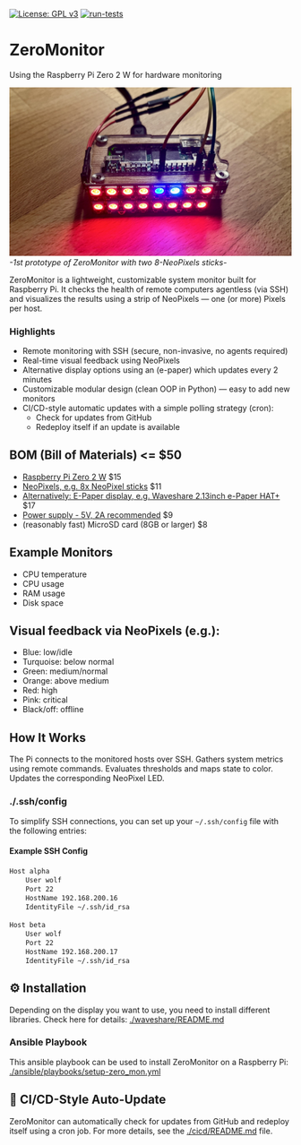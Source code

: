 [![License: GPL v3](https://img.shields.io/badge/License-GPLv3-blue.svg)](https://www.gnu.org/licenses/gpl-3.0)
[![run-tests](https://github.com/wolfpaulus/ZeroMonitor/actions/workflows/python-test.yml/badge.svg)](https://github.com/wolfpaulus/ZeroMonitor/actions/workflows/python-test.yml)

# ZeroMonitor

Using the Raspberry Pi Zero 2 W for hardware monitoring

![zeromon1.jpeg](images/zeromon1.jpeg)
_-1st prototype of ZeroMonitor with two 8-NeoPixels sticks-_

ZeroMonitor is a lightweight, customizable system monitor built for Raspberry Pi. 
It checks the health of remote computers agentless (via SSH) and visualizes the results 
using a strip of NeoPixels — one (or more) Pixels per host.

### Highlights
- Remote monitoring with SSH (secure, non-invasive, no agents required)
- Real-time visual feedback using NeoPixels
- Alternative display options using an (e-paper) which updates every 2 minutes
- Customizable modular design (clean OOP in Python) — easy to add new monitors
- CI/CD-style automatic updates with a simple polling strategy (cron):
  - Check for updates from GitHub
  - Redeploy itself if an update is available

## BOM (Bill of Materials) <= $50
- [Raspberry Pi Zero 2 W](https://www.raspberrypi.com/products/raspberry-pi-zero-2-w/) $15
- [NeoPixels, e.g. 8x NeoPixel sticks](https://www.waveshare.com/product/raspberry-pi/hats/led-buttons/rgb-led-hat.htm) $11
- [Alternatively: E-Paper display, e.g. Waveshare 2.13inch e-Paper HAT+](https://www.waveshare.com/product/raspberry-pi/displays/e-paper/2.13inch-e-paper-hat-plus.htm) $17
- [Power supply - 5V, 2A recommended](https://www.raspberrypi.com/products/micro-usb-power-supply/) $9
- (reasonably fast) MicroSD card (8GB or larger) $8


## Example Monitors
- CPU temperature
- CPU usage
- RAM usage
- Disk space

## Visual feedback via NeoPixels (e.g.):
- Blue: low/idle
- Turquoise: below normal
- Green: medium/normal
- Orange: above medium
- Red: high
- Pink: critical
- Black/off: offline

## How It Works
The Pi connects to the monitored hosts over SSH.
Gathers system metrics using remote commands.
Evaluates thresholds and maps state to color.
Updates the corresponding NeoPixel LED.

### ./.ssh/config
To simplify SSH connections, you can set up your `~/.ssh/config` file with the following entries:

#### Example SSH Config
```plaintext
Host alpha
    User wolf
    Port 22
    HostName 192.168.200.16
    IdentityFile ~/.ssh/id_rsa

Host beta
    User wolf
    Port 22
    HostName 192.168.200.17
    IdentityFile ~/.ssh/id_rsa
```

## ⚙️ Installation
Depending on the display you want to use, you need to install different libraries.
Check here for details: [./waveshare/README.md](waveshare/README.md) 

### Ansible Playbook
This ansible playbook can be used to install ZeroMonitor on a Raspberry Pi:
[./ansible/playbooks/setup-zero_mon.yml]()

## 🔄 CI/CD-Style Auto-Update
ZeroMonitor can automatically check for updates from GitHub and redeploy itself using a cron job.
For more details, see the [./cicd/README.md](cicd/README.md) file.


